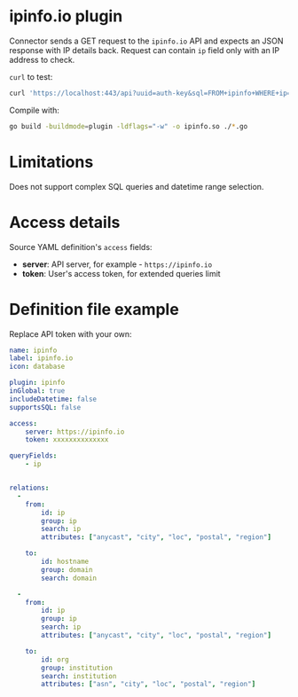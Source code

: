 # ipinfo.io plugin

Connector sends a GET request to the `ipinfo.io` API and expects an JSON response with IP details back.
Request can contain `ip` field only with an IP address to check.

`curl` to test:
```sh
curl 'https://localhost:443/api?uuid=auth-key&sql=FROM+ipinfo+WHERE+ip=%278.8.8.8%27'
```

Compile with:
```sh
go build -buildmode=plugin -ldflags="-w" -o ipinfo.so ./*.go
```

# Limitations

Does not support complex SQL queries and datetime range selection.


# Access details

Source YAML definition's `access` fields:
- **server**: API server, for example - `https://ipinfo.io`
- **token**: User's access token, for extended queries limit


# Definition file example

Replace API token with your own:
```yaml
name: ipinfo
label: ipinfo.io
icon: database

plugin: ipinfo
inGlobal: true
includeDatetime: false
supportsSQL: false

access:
    server: https://ipinfo.io
    token: xxxxxxxxxxxxxx

queryFields:
    - ip


relations:
  -
    from:
        id: ip
        group: ip
        search: ip
        attributes: ["anycast", "city", "loc", "postal", "region"]

    to:
        id: hostname
        group: domain
        search: domain

  -
    from:
        id: ip
        group: ip
        search: ip
        attributes: ["anycast", "city", "loc", "postal", "region"]

    to:
        id: org
        group: institution
        search: institution
        attributes: ["asn", "city", "loc", "postal", "region"]
```